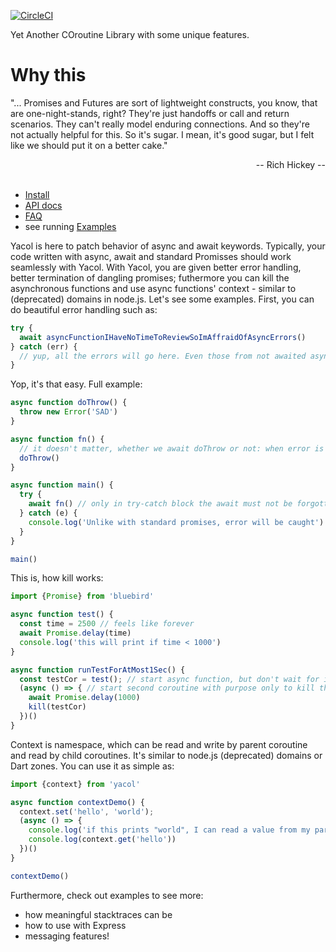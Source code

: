 [![CircleCI](https://circleci.com/gh/vacuumlabs/yacol.svg?style=svg)](https://circleci.com/gh/vacuumlabs/yacol)

Yet Another COroutine Library with some unique features.

# Why this
"... Promises and Futures are sort of lightweight constructs, you know, that are one-night-stands,
right? They're just handoffs or call and return scenarios. They can't really model enduring
connections. And so they're not actually helpful for this. So it's sugar. I mean, it's good sugar,
but I felt like we should put it on a better cake."
<div align="right">
-- Rich Hickey --
</div>
<br />

- [Install](https://github.com/vacuumlabs/yacol/blob/master/docs/install.md)
- [API docs](https://github.com/vacuumlabs/yacol/blob/master/docs/api.md)
- [FAQ](https://github.com/vacuumlabs/yacol/blob/master/docs/faq.md)
- see running [Examples](https://github.com/vacuumlabs/yacol/blob/master/examples)

Yacol is here to patch behavior of async and await keywords. Typically, your code written with async, await and standard Promisses should work seamlessly with Yacol. With Yacol, you are given better error handling, better termination of dangling promises; futhermore you can kill the asynchronous functions and use async functions' context - similar to (deprecated) domains in node.js. Let's see some examples. First, you can do beautiful error handling such as:


```javascript
try {
  await asyncFunctionIHaveNoTimeToReviewSoImAffraidOfAsyncErrors()
} catch (err) {
  // yup, all the errors will go here. Even those from not awaited asynchronous functions.
}
```

Yop, it's that easy. Full example:

```javascript
async function doThrow() {
  throw new Error('SAD')
}

async function fn() {
  // it doesn't matter, whether we await doThrow or not: when error is throwed, fn ends up errorneous
  doThrow()
}

async function main() {
  try {
    await fn() // only in try-catch block the await must not be forgotten
  } catch (e) {
    console.log('Unlike with standard promises, error will be caught')
  }
}

main()
```

This is, how kill works:

```javascript
import {Promise} from 'bluebird'

async function test() {
  const time = 2500 // feels like forever
  await Promise.delay(time)
  console.log('this will print if time < 1000')
}

async function runTestForAtMost1Sec() {
  const testCor = test(); // start async function, but don't wait for it
  (async () => { // start second coroutine with purpose only to kill the first one after given timeout
    await Promise.delay(1000)
    kill(testCor)
  })()
}
```

Context is namespace, which can be read and write by parent coroutine and read by child coroutines.
It's similar to node.js (deprecated) domains or Dart zones. You can use it as simple as:

```javascript
import {context} from 'yacol'

async function contextDemo() {
  context.set('hello', 'world');
  (async () => {
    console.log('if this prints "world", I can read a value from my parent context')
    console.log(context.get('hello'))
  })()
}

contextDemo()
```

Furthermore, check out examples to see more:
- how meaningful stacktraces can be
- how to use with Express
- messaging features!
